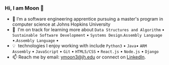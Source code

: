 ### Hi, I am Moon 👋


- 🏫 I’m a software engineering apprentice pursuing a master's program in computer science at Johns Hopkins University
- 🌱 &nbsp;I'm on track for learning more about ```Data Structures and Algorithm``` • ```Sustainable Software Development``` • ```Systems Design```.```Assembly Language``` •.```Assembly Language``` •
- 💡 &nbsp;technologies I enjoy working with include ```Python3``` • ```Java```• ```ARM Assembly``` • ```JavaScript``` • ```Git``` • ```HTML5/CSS``` • ```React.js``` • ```Node.js``` • ```Django```
- 📫 Reach me by email: [ymoon3@jh.edu](mailto:ymoon3@jh.edu) or connect on [LinkedIn](https://www.linkedin.com/in/moon-yechan). 
<!-- - ⚡ Fun fact: ... -->

<!-- Following is my github stats
  
[![Moon's github stats](https://github-readme-stats.vercel.app/api?username=ans9611)](https://github.com/ans9611/github-readme-stats)  
  
 -->
